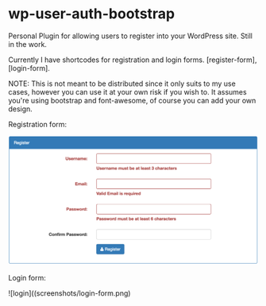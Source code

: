 # wp-user-auth-bootstrap
Personal Plugin for allowing users to register into your WordPress site. Still in the work.

Currently I have shortcodes for registration and login forms. [register-form], [login-form].

NOTE: This is not meant to be distributed since it only suits to my use cases, however you can use it at your own risk if you wish to. It assumes you're using bootstrap and font-awesome, of course you can add your own design.  

Registration form:

![register](screenshots/register-form.png)

Login form:

![login]((screenshots/login-form.png)
